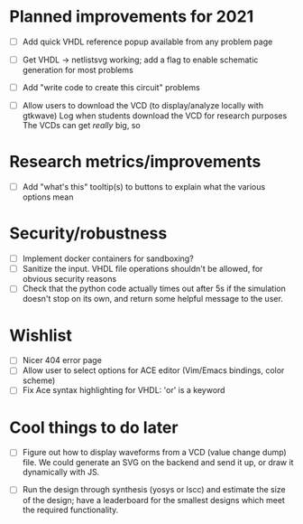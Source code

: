 
# Planned improvements for 2021
- [ ] Add quick VHDL reference popup available from any problem page

- [ ] Get VHDL -> netlistsvg working; add a flag to enable schematic generation for most problems
- [ ] Add "write code to create this circuit" problems

- [ ] Allow users to download the VCD (to display/analyze locally with gtkwave)
  Log when students download the VCD for research purposes
  The VCDs can get *really* big, so

# Research metrics/improvements
- [ ] Add "what's this" tooltip(s) to buttons to explain what the various options mean

# Security/robustness
- [ ] Implement docker containers for sandboxing?
- [ ] Sanitize the input.  VHDL file operations shouldn't be allowed, for obvious security reasons
- [ ] Check that the python code actually times out after 5s if the simulation doesn't stop on its own, and return some helpful message to the user.

# Wishlist
- [ ] Nicer 404 error page
- [ ] Allow user to select options for ACE editor (Vim/Emacs bindings, color scheme)
- [ ] Fix Ace syntax highlighting for VHDL: 'or' is a keyword

# Cool things to do later
- [ ] Figure out how to display waveforms from a VCD (value change dump) file.  We could generate an SVG on the backend and send it up, or draw it dynamically with JS.

- [ ] Run the design through synthesis (yosys or lscc) and estimate the size of the design; have a leaderboard for the smallest designs which meet the required functionality.
